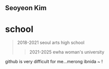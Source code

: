 Seoyeon Kim
---------
school
=========
> 2018-2021 seoul arts high school 
> > 2021-2025 ewha woman's university

github is very difficult for me...merong ibnida ~ !

